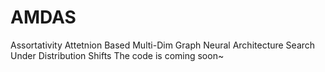 # AMDAS
Assortativity Attetnion Based Multi-Dim Graph Neural Architecture Search Under Distribution Shifts
The code is coming soon~
